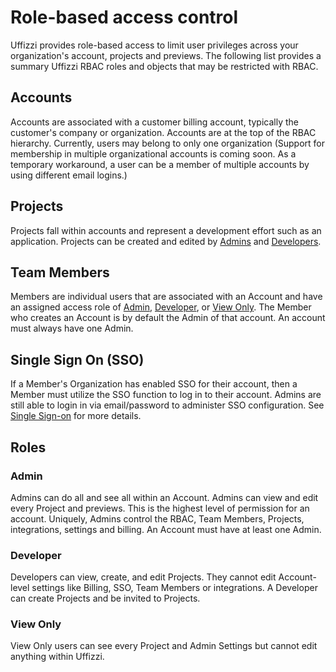# Role-based access control

Uffizzi provides role-based access to limit user privileges across your organization's account, projects and previews. The following list provides a summary Uffizzi RBAC roles and objects that may be restricted with RBAC.   

## Accounts

Accounts are associated with a customer billing account, typically the customer's company or organization. Accounts are at the top of the RBAC hierarchy. Currently, users may belong to only one organization (Support for membership in multiple organizational accounts is coming soon. As a temporary workaround, a user can be a member of multiple accounts by using different email logins.)  

## Projects  

Projects fall within accounts and represent a development effort such as an application. Projects can be created and edited by [Admins](#admin) and [Developers](#developer).  

## Team Members

Members are individual users that are associated with an Account and have an assigned access role of [Admin](#admin), [Developer](#developer), or [View Only](#view-only). The Member who creates an Account is by default the Admin of that account. An account must always have one Admin.

## Single Sign On (SSO)

If a Member's Organization has enabled SSO for their account, then a Member must utilize the SSO function to log in to their account. Admins are still able to login in via email/password to administer SSO configuration. See [Single Sign-on](../guides/single-sign-on.md) for more details.

## Roles 

### Admin  
Admins can do all and see all within an Account. Admins can view and edit every Project and previews. This is the highest level of permission for an account. Uniquely, Admins control the RBAC, Team Members, Projects, integrations, settings and billing. An Account must have at least one Admin.

### Developer  
Developers can view, create, and edit Projects. They cannot edit Account-level settings like Billing, SSO, Team Members or integrations. A Developer can create Projects and be invited to Projects.  

### View Only    
View Only users can see every Project and Admin Settings but cannot edit anything within Uffizzi.
